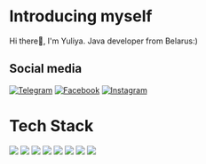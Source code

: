 # Introducing myself
Hi there👋, I'm Yuliya. Java developer from Belarus:)

## Social media
[![Telegram](https://img.shields.io/badge/Telegram-SkyBlue.svg?logo=Telegram&logoColor=white)](https://t.me/yul_yats) [![Facebook](https://img.shields.io/badge/Facebook-%231877F2.svg?logo=Facebook&logoColor=white)](https://www.facebook.com/profile.php?id=100014076465735) [![Instagram](https://img.shields.io/badge/Instagram-red.svg?logo=Instagram&logoColor=white)](https://instagram.com/grrrlkas?igshid=YmMyMTA2M2Y=)

# Tech Stack
<img src="https://img.shields.io/badge/Java-plum?style=for-the-badge&logo=Java&logoColor=ЦВЕТ ЛОГОТИПА"/> <img src="https://img.shields.io/badge/Spring-sandybrown?style=for-the-badge&logo=Spring&logoColor=black"/> <img src="https://img.shields.io/badge/Spring Boot-goldenrod?style=for-the-badge&logo=Spring Boot&logoColor=black"/> <img src="https://img.shields.io/badge/Spring Security-peru?style=for-the-badge&logo=Spring Security&logoColor=black"/> <img src="https://img.shields.io/badge/Hibernate-chocolate?style=for-the-badge&logo=Hibernate&logoColor=black"/> <img src="https://img.shields.io/badge/SQL-brown?style=for-the-badge&logo=SQL=black"/> <img 
src="https://img.shields.io/badge/Arduino-blue?style=for-the-badge&logo"/> <img 
src="https://img.shields.io/badge/Microchip-black?style=for-the-badge&logo"/>





 






